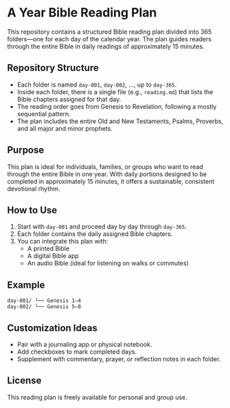 # A Year Bible Reading Plan

This repository contains a structured Bible reading plan divided into 365 folders—one for each day of the calendar year. The plan guides readers through the entire Bible in daily readings of approximately 15 minutes.

## Repository Structure

- Each folder is named `day-001`, `day-002`, ..., up to `day-365`.
- Inside each folder, there is a single file (e.g., `reading.md`) that lists the Bible chapters assigned for that day.
- The reading order goes from Genesis to Revelation, following a mostly sequential pattern.
- The plan includes the entire Old and New Testaments, Psalms, Proverbs, and all major and minor prophets.

## Purpose

This plan is ideal for individuals, families, or groups who want to read through the entire Bible in one year. With daily portions designed to be completed in approximately 15 minutes, it offers a sustainable, consistent devotional rhythm.

## How to Use

1. Start with `day-001` and proceed day by day through `day-365`.
2. Each folder contains the daily assigned Bible chapters.
3. You can integrate this plan with:
   - A printed Bible
   - A digital Bible app
   - An audio Bible (ideal for listening on walks or commutes)

## Example
```
day-001/ └── Genesis 1–4
day-002/ └── Genesis 5–8
```


## Customization Ideas

- Pair with a journaling app or physical notebook.
- Add checkboxes to mark completed days.
- Supplement with commentary, prayer, or reflection notes in each folder.

## License

This reading plan is freely available for personal and group use.

